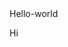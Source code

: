 <html>
<body>
Hello-world

<p id="demo">Hi</p>

<script>
document.getElementById("demo").innerHTML = Date();
</script>

</body>
</html>
